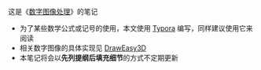 这是《[数字图像处理](https://www.amazon.cn/%E5%9B%BE%E4%B9%A6/dp/B00HNC8OYC)》的笔记

- 为了某些数学公式或记号的使用，本文使用 [Typora](https://www.typora.io/) 编写，同样建议使用它来阅读
- 相关数字图像的具体实现见 [DrawEasy3D](https://github.com/CatOnly/DrawEasy3D)
- 本笔记将会以**先列提纲后填充细节**的方式不定期更新

